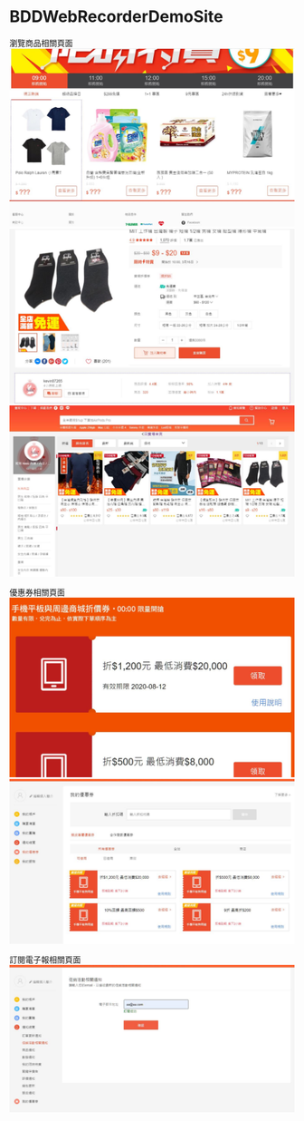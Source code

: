 # BDDWebRecorderDemoSite

瀏覽商品相關頁面
![Alt text](/demoSitePic/page01.JPG "page1")
![Alt text](/demoSitePic/page02.JPG "page2")
![Alt text](/demoSitePic/page03.JPG "page3")

優惠券相關頁面
![Alt text](/demoSitePic/page04.JPG "page4")
![Alt text](/demoSitePic/page05.JPG "page5")

訂閱電子報相關頁面
![Alt text](/demoSitePic/page06.JPG "page6")